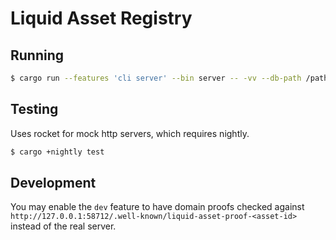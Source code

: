 # Liquid Asset Registry

## Running

```bash
$ cargo run --features 'cli server' --bin server -- -vv --db-path /path/to/db --esplora-url https://blockstream.info/liquid/api/
```

## Testing

Uses rocket for mock http servers, which requires nightly.

```bash
$ cargo +nightly test
```

## Development

You may enable the `dev` feature to have domain proofs checked against
`http://127.0.0.1:58712/.well-known/liquid-asset-proof-<asset-id>`
instead of the real server.
